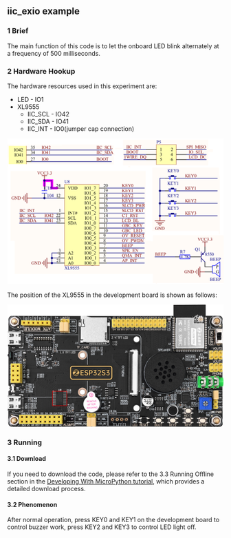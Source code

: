 ## iic_exio example

### 1 Brief

The main function of this code is to let the onboard LED blink alternately at a frequency of 500 milliseconds.

### 2 Hardware Hookup

The hardware resources used in this experiment are:

- LED - IO1
- XL9555
  - IIC_SCL - IO42
  - IIC_SDA - IO41
  - IIC_INT - IO0(jumper cap connection)


![](../../../../1_docs/3_figures/examples/iic/xl9555_sch.png)

The position of the XL9555 in the development board is shown as follows:

![](../../../../1_docs/3_figures/examples/iic/xl9555_position.png)

### 3 Running

#### 3.1 Download

If you need to download the code, please refer to the 3.3 Running Offline section in the [Developing With MicroPython tutorial](../../../../1_docs/Developing_With_MicroPython.md), which provides a detailed download process.

#### 3.2 Phenomenon

After normal operation, press KEY0 and KEY1 on the development board to control buzzer work, press KEY2 and KEY3 to control LED light off.

![]()
